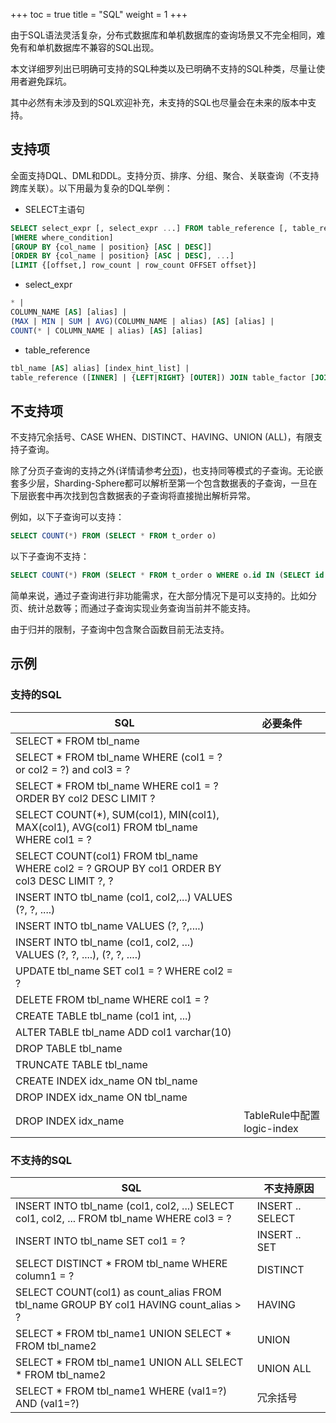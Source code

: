 +++
toc = true
title = "SQL"
weight = 1
+++

由于SQL语法灵活复杂，分布式数据库和单机数据库的查询场景又不完全相同，难免有和单机数据库不兼容的SQL出现。

本文详细罗列出已明确可支持的SQL种类以及已明确不支持的SQL种类，尽量让使用者避免踩坑。

其中必然有未涉及到的SQL欢迎补充，未支持的SQL也尽量会在未来的版本中支持。

## 支持项

全面支持DQL、DML和DDL。支持分页、排序、分组、聚合、关联查询（不支持跨库关联）。以下用最为复杂的DQL举例：

- SELECT主语句

```sql
SELECT select_expr [, select_expr ...] FROM table_reference [, table_reference ...]
[WHERE where_condition] 
[GROUP BY {col_name | position} [ASC | DESC]] 
[ORDER BY {col_name | position} [ASC | DESC], ...] 
[LIMIT {[offset,] row_count | row_count OFFSET offset}]
```

- select_expr

```sql
* | 
COLUMN_NAME [AS] [alias] | 
(MAX | MIN | SUM | AVG)(COLUMN_NAME | alias) [AS] [alias] | 
COUNT(* | COLUMN_NAME | alias) [AS] [alias]
```

- table_reference

```sql
tbl_name [AS] alias] [index_hint_list] | 
table_reference ([INNER] | {LEFT|RIGHT} [OUTER]) JOIN table_factor [JOIN ON conditional_expr | USING (column_list)] | 
```

## 不支持项

不支持冗余括号、CASE WHEN、DISTINCT、HAVING、UNION (ALL)，有限支持子查询。

除了分页子查询的支持之外(详情请参考[分页](/features/sharding/usage-standard/pagination))，也支持同等模式的子查询。无论嵌套多少层，Sharding-Sphere都可以解析至第一个包含数据表的子查询，一旦在下层嵌套中再次找到包含数据表的子查询将直接抛出解析异常。

例如，以下子查询可以支持：

```sql
SELECT COUNT(*) FROM (SELECT * FROM t_order o)
```

以下子查询不支持：

```sql
SELECT COUNT(*) FROM (SELECT * FROM t_order o WHERE o.id IN (SELECT id FROM t_order WHERE status = ?))
```

简单来说，通过子查询进行非功能需求，在大部分情况下是可以支持的。比如分页、统计总数等；而通过子查询实现业务查询当前并不能支持。

由于归并的限制，子查询中包含聚合函数目前无法支持。

## 示例

### 支持的SQL

| SQL                                                                                         | 必要条件                    |
| ------------------------------------------------------------------------------------------- | -------------------------- |
| SELECT * FROM tbl_name                                                                      |                            |
| SELECT * FROM tbl_name WHERE (col1 = ? or col2 = ?) and col3 = ?                            |                            |
| SELECT * FROM tbl_name WHERE col1 = ? ORDER BY col2 DESC LIMIT ?                            |                            |
| SELECT COUNT(*), SUM(col1), MIN(col1), MAX(col1), AVG(col1) FROM tbl_name WHERE col1 = ?    |                            |
| SELECT COUNT(col1) FROM tbl_name WHERE col2 = ? GROUP BY col1 ORDER BY col3 DESC LIMIT ?, ? |                            |
| INSERT INTO tbl_name (col1, col2,...) VALUES (?, ?, ....)                                   |                            |
| INSERT INTO tbl_name VALUES (?, ?,....)                                                     |                            |
| INSERT INTO tbl_name (col1, col2, ...) VALUES (?, ?, ....), (?, ?, ....)                    |                            |
| UPDATE tbl_name SET col1 = ? WHERE col2 = ?                                                 |                            |
| DELETE FROM tbl_name WHERE col1 = ?                                                         |                            |
| CREATE TABLE tbl_name (col1 int, ...)                                                       |                            |
| ALTER TABLE tbl_name ADD col1 varchar(10)                                                   |                            |
| DROP TABLE tbl_name                                                                         |                            |
| TRUNCATE TABLE tbl_name                                                                     |                            |
| CREATE INDEX idx_name ON tbl_name                                                           |                            |
| DROP INDEX idx_name ON tbl_name                                                             |                            |
| DROP INDEX idx_name                                                                         |  TableRule中配置logic-index |

### 不支持的SQL

| SQL                                                                                         | 不支持原因        |
| ------------------------------------------------------------------------------------------- |----------------- |
| INSERT INTO tbl_name (col1, col2, ...) SELECT col1, col2, ... FROM tbl_name WHERE col3 = ?  | INSERT .. SELECT |
| INSERT INTO tbl_name SET col1 = ?                                                           | INSERT .. SET    |
| SELECT DISTINCT * FROM tbl_name WHERE column1 = ?                                           | DISTINCT         |
| SELECT COUNT(col1) as count_alias FROM tbl_name GROUP BY col1 HAVING count_alias > ?        | HAVING           |
| SELECT * FROM tbl_name1 UNION SELECT * FROM tbl_name2                                       | UNION            |
| SELECT * FROM tbl_name1 UNION ALL SELECT * FROM tbl_name2                                   | UNION ALL        |
| SELECT * FROM tbl_name1 WHERE (val1=?) AND (val1=?)                                         | 冗余括号          |
